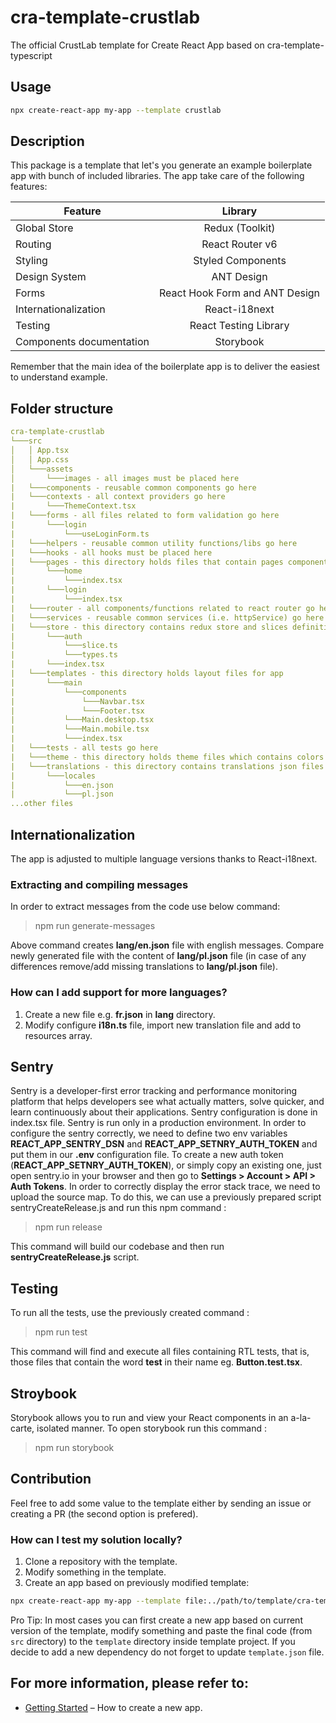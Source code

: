 # cra-template-crustlab

The official CrustLab template for Create React App based on cra-template-typescript

## Usage

```bash
npx create-react-app my-app --template crustlab
```

## Description

This package is a template that let's you generate an example boilerplate app with bunch of included libraries. The app take care of the following features:

| Feature                  |            Library             |
| ------------------------ | :----------------------------: |
| Global Store             |        Redux (Toolkit)         |
| Routing                  |        React Router v6         |
| Styling                  |       Styled Components        |
| Design System            |           ANT Design           |
| Forms                    | React Hook Form and ANT Design |
| Internationalization     |         React-i18next          |
| Testing                  |     React Testing Library      |
| Components documentation |           Storybook            |

Remember that the main idea of the boilerplate app is to deliver the easiest to understand example.

## Folder structure

```yml
cra-template-crustlab
└───src
│   │ App.tsx
│   │ App.css
│   └───assets
│       └───images - all images must be placed here
|	└───components - reusable common components go here
|	└───contexts - all context providers go here
|       └───ThemeContext.tsx
|   └───forms - all files related to form validation go here
|       └───login
|           └───useLoginForm.ts
|	└───helpers - reusable common utility functions/libs go here
|	└───hooks - all hooks must be placed here
|	└───pages - this directory holds files that contain pages components
|       └───home
|           └───index.tsx
|       └───login
|           └───index.tsx
|	└───router - all components/functions related to react router go here
|	└───services - reusable common services (i.e. httpService) go here
|	└───store - this directory contains redux store and slices definitions
|       └───auth
|           └───slice.ts
|           └───types.ts
|       └───index.tsx
|	└───templates - this directory holds layout files for app
|       └───main
|           └───components
|               └───Navbar.tsx
|               └───Footer.tsx
|           └───Main.desktop.tsx
|           └───Main.mobile.tsx
|           └───index.tsx
|	└───tests - all tests go here
|	└───theme - this directory holds theme files which contains colors which define overall look of the app
|	└───translations - this directory contains translations json files
|       └───locales
|           └───en.json
|           └───pl.json
...other files
```

## Internationalization

The app is adjusted to multiple language versions thanks to React-i18next.

### Extracting and compiling messages

In order to extract messages from the code use below command:

> npm run generate-messages

Above command creates **lang/en.json** file with english messages. Compare newly generated file with the content of **lang/pl.json** file (in case of any differences remove/add missing translations to **lang/pl.json** file).

### How can I add support for more languages?

1. Create a new file e.g. **fr.json** in **lang** directory.
2. Modify configure **i18n.ts** file, import new translation file and add to resources array.

## Sentry

Sentry is a developer-first error tracking and performance monitoring platform that helps developers see what actually matters, solve quicker, and learn continuously about their applications.
Sentry configuration is done in index.tsx file. Sentry is run only in a production environment.
In order to configure the sentry correctly, we need to define two env variables **REACT_APP_SENTRY_DSN** and **REACT_APP_SETNRY_AUTH_TOKEN** and put them in our **.env** configuration file.
To create a new auth token (**REACT_APP_SETNRY_AUTH_TOKEN**), or simply copy an existing one, just open sentry.io in your browser and then go to **Settings > Account > API > Auth Tokens**.
In order to correctly display the error stack trace, we need to upload the source map. To do this, we can use a previously prepared script sentryCreateRelease.js and run this npm command :

> npm run release

This command will build our codebase and then run **sentryCreateRelease.js** script.

## Testing

To run all the tests, use the previously created command :

> npm run test

This command will find and execute all files containing RTL tests, that is, those files that contain the word **test** in their name eg. **Button.test.tsx**.

## Stroybook

Storybook allows you to run and view your React components in an a-la-carte, isolated manner.
To open storybook run this command :

> npm run storybook

## Contribution

Feel free to add some value to the template either by sending an issue or creating a PR (the second option is prefered).

### How can I test my solution locally?

1. Clone a repository with the template.
2. Modify something in the template.
3. Create an app based on previously modified template:

```bash
npx create-react-app my-app --template file:../path/to/template/cra-template-crustlab
```

Pro Tip:
In most cases you can first create a new app based on current version of the template, modify something and paste the final code (from `src` directory) to the `template` directory inside template project. If you decide to add a new dependency do not forget to update `template.json` file.

## For more information, please refer to:

- [Getting Started](https://create-react-app.dev/docs/getting-started) – How to create a new app.
